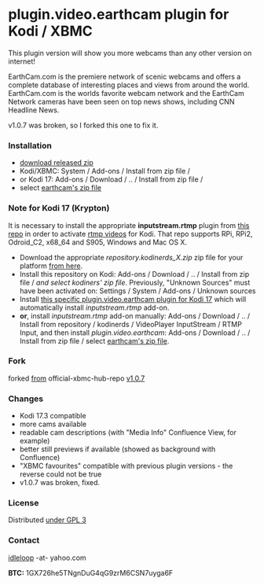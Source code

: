 # plugin.video.earthcam plugin for Kodi / XBMC

This plugin version will show you more webcams than any other version on internet!

EarthCam.com is the premiere network of scenic webcams and offers a complete database of interesting places and views from around the world. EarthCam.com is the worlds favorite webcam network and the EarthCam Network cameras have been seen on top news shows, including CNN Headline News.

v1.0.7 was broken, so I forked this one to fix it.

### Installation

* [download released zip](https://github.com/idleloop-github/xbmc-earthcam/releases/download/v1.0.12/plugin.video.earthcam-1.0.12.zip)
* Kodi/XBMC: System / Add-ons / Install from zip file / 
* or Kodi 17: Add-ons / Download / .. / Install from zip file /
* select [earthcam's zip file](https://github.com/idleloop-github/xbmc-earthcam/releases/download/v1.0.12/plugin.video.earthcam-1.0.12.zip)

### Note for Kodi 17 (Krypton)

It is necessary to install the appropriate **inputstream.rtmp** plugin from [this repo](https://github.com/kodinerds/binary-repo) in order to activate [rtmp videos](https://en.wikipedia.org/wiki/Real-Time_Messaging_Protocol) for Kodi. That repo supports RPi, RPi2, Odroid_C2, x68_64 and S905, Windows and Mac OS X.

* Download the appropriate *repository.kodinerds_X.zip* zip file for your platform [from here](https://github.com/kodinerds/binary-repo).
* Install this repository on Kodi: Add-ons / Download / .. / Install from zip file / *and select kodiners' zip file*. Previously, "Unknown Sources" must have been activated on: Settings / System / Add-ons / Unknown sources
* Install [this specific plugin.video.earthcam plugin for Kodi 17](https://github.com/idleloop-github/xbmc-earthcam/releases/download/v1.0.12/plugin.video.earthcam-1.0.12.Kodi17.zip) which will automatically install *inputstream.rtmp* add-on.
* **or**, install *inputstream.rtmp* add-on manually: Add-ons / Download / .. / Install from repository / kodinerds / VideoPlayer InputStream / RTMP Input, and then install *plugin.video.earthcam*: Add-ons / Download / .. / Install from zip file / select [earthcam's zip file](https://github.com/idleloop-github/xbmc-earthcam/releases/download/v1.0.12/plugin.video.earthcam-1.0.12.zip).

### Fork

forked [from](http://addons.tvaddons.ag/show/plugin.video.earthcam/) official-xbmc-hub-repo [v1.0.7](https://github.com/idleloop-github/xbmc-earthcam/tree/3e263215a4a3ea9ccba0092bf097939f8b25ff58)

### Changes

* Kodi 17.3 compatible
* more cams available
* readable cam descriptions (with "Media Info" Confluence View, for example)
* better still previews if available (showed as background with Confluence)
* "XBMC favourites" compatible with previous plugin versions - the reverse could not be true
* v1.0.7 was broken, fixed.

### License

Distributed [under GPL 3](http://www.gnu.org/licenses/gpl-3.0.html)

### Contact

[idleloop](http://www.angelfire.com/ego2/idleloop/) -at- yahoo.com   

**BTC:** 1GX726he5TNgnDuG4qG9zrM6CSN7uyga6F